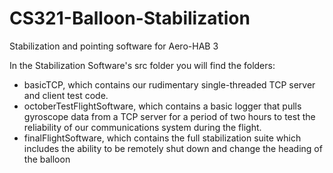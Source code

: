 # CS321-Balloon-Stabilization
Stabilization and pointing software for Aero-HAB 3

In the Stabilization Software's src folder you will find the folders:
  - basicTCP, which contains our rudimentary single-threaded TCP server and client test code.
  - octoberTestFlightSoftware, which contains a basic logger that pulls gyroscope data from a TCP server for a period of two hours to test the reliability of our communications system during the flight.
  - finalFlightSoftware, which contains the full stabilization suite which includes the ability to be remotely shut down and change the heading of the balloon
